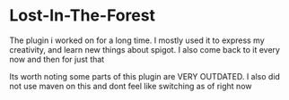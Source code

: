 # Lost-In-The-Forest
The plugin i worked on for a long time. I mostly used it to express my creativity, and learn new things about spigot. I also come back to it every now and then for just that

Its worth noting some parts of this plugin are VERY OUTDATED. I also did not use maven on this and dont feel like switching as of right now

